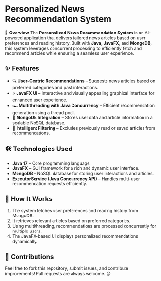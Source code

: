 # Personalized News Recommendation System

🚀 **Overview**
The **Personalized News Recommendation System** is an AI-powered application that delivers tailored news articles based on user preferences and reading history. Built with **Java, JavaFX**, and **MongoDB**, this system leverages concurrent processing to efficiently fetch and recommend articles while ensuring a seamless user experience.

## ✨ Features
- 🔍 **User-Centric Recommendations** – Suggests news articles based on preferred categories and past interactions.
- ⚡ **JavaFX UI** – Interactive and visually appealing graphical interface for enhanced user experience.
- 🏎️ **Multithreading with Java Concurrency** – Efficient recommendation generation using a thread pool.
- 📂 **MongoDB Integration** – Stores user data and article information in a scalable NoSQL database.
- 🎯 **Intelligent Filtering** – Excludes previously read or saved articles from recommendations.

## 🛠️ Technologies Used
- **Java 17** – Core programming language.
- **JavaFX** – GUI framework for a rich and dynamic user interface.
- **MongoDB** – NoSQL database for storing user interactions and articles.
- **ExecutorService (Java Concurrency API)** – Handles multi-user recommendation requests efficiently.


## 🎯 How It Works
1. The system fetches user preferences and reading history from MongoDB.
2. It retrieves relevant articles based on preferred categories.
3. Using multithreading, recommendations are processed concurrently for multiple users.
4. The JavaFX-based UI displays personalized recommendations dynamically.

## 🤝 Contributions
Feel free to fork this repository, submit issues, and contribute improvements! Pull requests are always welcome. 😊





